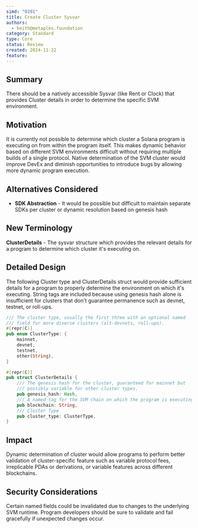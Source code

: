 ```yaml
---
simd: "0201"
title: Create Cluster Sysvar
authors:
  - keith@metaplex.foundation
category: Standard
type: Core
status: Review
created: 2024-11-22
feature:
---
```


## Summary

There should be a natively accessible Sysvar (like Rent or Clock) that provides
Cluster details in order to determine the specific SVM environment.

## Motivation

It is currently not possible to determine which cluster a Solana program is
executing on from within the program itself. This makes dynamic behavior based
on different SVM environments difficult without requiring multiple builds of a
single protocol. Native determination of the SVM cluster would improve DevEx and
diminish opportunities to introduce bugs by allowing more dynamic program execution.

## Alternatives Considered

- **SDK Abstraction** - It would be possible but difficult to maintain separate
SDKs per cluster or dynamic resolution based on genesis hash

## New Terminology

**ClusterDetails** - The sysvar structure which provides the relevant details
for a program to determine which cluster it's executing on.

## Detailed Design

The following Cluster type and ClusterDetails struct would provide sufficient
details for a program to properly determine the environment on which it's
executing. String tags are included because using genesis hash alone is
insufficient for clusters that don't guarantee permanence such as devnet,
testnet, or roll-ups.

```rust
/// The cluster type, usually the first three with an optional named
/// field for more diverse clusters (alt-devnets, roll-ups).
#[repr(C)]
pub enum ClusterType: {
    mainnet,
    devnet,
    testnet,
    other(String),
}

#[repr(C)]
pub struct ClusterDetails {
    /// The genesis hash for the cluster, guaranteed for mainnet but
    /// possibly variable for other cluster types.
    pub genesis_hash: Hash,
    /// A named tag for the SVM chain on which the program is executing.
    pub blockchain: String,
    /// Cluster Type
    pub cluster_type: ClusterType,
}
```

## Impact

Dynamic determination of cluster would allow programs to perform better
validation of cluster-specific feature such as variable protocol fees,
irreplicable PDAs or derivations, or variable features across different blockchains.

## Security Considerations

Certain named fields could be invalidated due to changes to the underlying SVM runtime. Program developers should be sure to validate and fail gracefully if unexpected changes occur.
